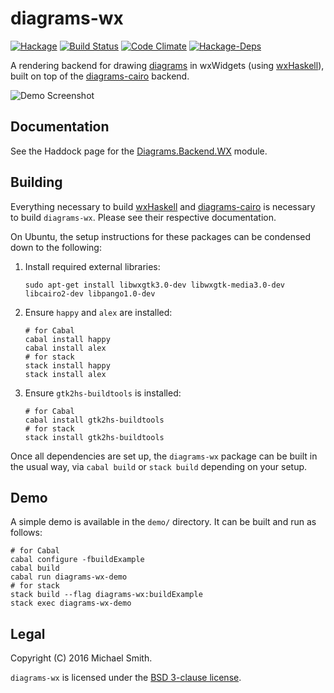 # diagrams-wx

[![Hackage](https://img.shields.io/hackage/v/diagrams-wx.svg)](https://hackage.haskell.org/package/diagrams-wx)
[![Build Status](https://img.shields.io/travis/spinda/diagrams-wx/master.svg)](https://travis-ci.org/spinda/diagrams-wx)
[![Code Climate](https://img.shields.io/codeclimate/github/spinda/diagrams-wx.svg)](https://codeclimate.com/github/spinda/diagrams-wx)
[![Hackage-Deps](https://img.shields.io/hackage-deps/v/diagrams-wx.svg)](http://packdeps.haskellers.com/feed?needle=diagrams-wx)

A rendering backend for drawing
[diagrams](http://projects.haskell.org/diagrams/) in wxWidgets (using
[wxHaskell](https://wiki.haskell.org/WxHaskell)), built on top of the
[diagrams-cairo](https://github.com/diagrams/diagrams-cairo) backend.

![Demo Screenshot](https://i.imgur.com/HCy7cIe.png)

## Documentation

See the Haddock page for the
[Diagrams.Backend.WX](https://hackage.haskell.org/package/diagrams-wx-0.1.0.0/docs/Diagrams-Backend-WX.html)
module.

## Building

Everything necessary to build [wxHaskell](https://wiki.haskell.org/WxHaskell)
and [diagrams-cairo](https://github.com/diagrams/diagrams-cairo) is necessary
to build `diagrams-wx`. Please see their respective documentation.

On Ubuntu, the setup instructions for these packages can be condensed down to
the following:

1. Install required external libraries:

   ```
   sudo apt-get install libwxgtk3.0-dev libwxgtk-media3.0-dev libcairo2-dev libpango1.0-dev
   ```

2. Ensure `happy` and `alex` are installed:

   ```
   # for Cabal
   cabal install happy
   cabal install alex
   # for stack
   stack install happy
   stack install alex
   ```

3. Ensure `gtk2hs-buildtools` is installed:

   ```
   # for Cabal
   cabal install gtk2hs-buildtools
   # for stack
   stack install gtk2hs-buildtools
   ```

Once all dependencies are set up, the `diagrams-wx` package can be built in the
usual way, via `cabal build` or `stack build` depending on your setup.

## Demo

A simple demo is available in the `demo/` directory. It can be built and run as
follows:

```
# for Cabal
cabal configure -fbuildExample
cabal build
cabal run diagrams-wx-demo
# for stack
stack build --flag diagrams-wx:buildExample
stack exec diagrams-wx-demo
```

## Legal

Copyright (C) 2016 Michael Smith.

`diagrams-wx` is licensed under the [BSD 3-clause license](/LICENSE).

